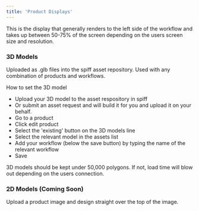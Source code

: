 ```yaml
---
title: 'Product Displays'
---
```


This is the display that generally renders to the left side of the workflow and takes up between 50-75% of the screen depending on the users screen size and resolution. 

### 3D Models 
Uploaded as .glb files into the spiff asset repository. Used with any combination of products and workflows. 

How to set the 3D model
- Upload your 3D model to the asset respository in spiff 
- Or submit an asset request and will build it for you and upload it on your behalf. 
- Go to a product
- Click edit product
- Select the 'existing' button on the 3D models line 
- Select the relevant model in the assets list
- Add your workflow (below the save button) by typing the name of the relevant workflow
- Save

3D models should be kept under 50,000 polygons. If not, load time will blow out depending on the users connection. 

### 2D Models (Coming Soon) 
Upload a product image and design straight over the top of the image. 